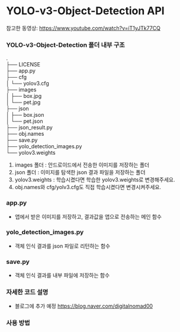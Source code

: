 # YOLO-v3-Object-Detection API 

참고한 동영상: https://www.youtube.com/watch?v=iT1yJTk77CQ 

### YOLO-v3-Object-Detection 폴더 내부 구조
.  
├── LICENSE  
├── app.py  
├── cfg  
│   └── yolov3.cfg  
├── images  
│   ├── box.jpg  
│   └── pet.jpg  
├── json  
│   ├── box.json  
│   └── pet.json  
├── json_result.py  
├── obj.names  
├── save.py  
├── yolo_detection_images.py  
└── yolov3.weights  

1. images 폴더 : 안드로이드에서 전송한 이미지를 저장하는 폴더
2. json 폴더 : 이미지를 탐색한 json 결과 파일을 저장하는 폴더
3. yolov3.weights : 학습시켰다면 학습한 yolov3.weights로 변경해주세요. 
4. obj.names와 cfg/yolv3.cfg도 직접 학습시켰다면 변경시켜주세요.


### app.py  
- 앱에서 받은 이미지를 저장하고, 결과값을 앱으로 전송하는 메인 함수  

### yolo_detection_images.py  
- 객체 인식 결과를 json 파일로 리턴하는 함수  
  
### save.py
- 객체 인식 결과를 내부 파일에 저장하는 함수  

### 자세한 코드 설명
- 블로그에 추가 예정 https://blog.naver.com/digitalnomad00



### 사용 방법

